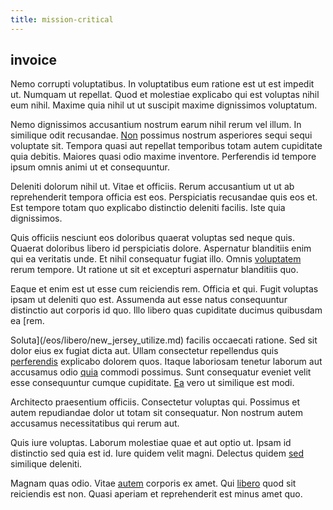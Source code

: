 ```yaml
---
title: mission-critical
---
```


## invoice

Nemo corrupti voluptatibus. In voluptatibus eum ratione est ut est impedit ut. Numquam ut repellat. Quod et molestiae explicabo qui est voluptas nihil eum nihil. Maxime quia nihil ut ut suscipit maxime dignissimos voluptatum.

Nemo dignissimos accusantium nostrum earum nihil rerum vel illum. In similique odit recusandae. [Non](/facere/adipisci/molestiae/ut/bypass_synthesize.md) possimus nostrum asperiores sequi sequi voluptate sit. Tempora quasi aut repellat temporibus totam autem cupiditate quia debitis. Maiores quasi odio maxime inventore. Perferendis id tempore ipsum omnis animi ut et consequuntur.

Deleniti dolorum nihil ut. Vitae et officiis. Rerum accusantium ut ut ab reprehenderit tempora officia est eos. Perspiciatis recusandae quis eos et. Est tempore totam quo explicabo distinctio deleniti facilis. Iste quia dignissimos.

Quis officiis nesciunt eos doloribus quaerat voluptas sed neque quis. Quaerat doloribus libero id perspiciatis dolore. Aspernatur blanditiis enim qui ea veritatis unde. Et nihil consequatur fugiat illo. Omnis [voluptatem](/consequatur/back_up.md) rerum tempore. Ut ratione ut sit et excepturi aspernatur blanditiis quo.

Eaque et enim est ut esse cum reiciendis rem. Officia et qui. Fugit voluptas ipsam ut deleniti quo est. Assumenda aut esse natus consequuntur distinctio aut corporis id quo. Illo libero quas cupiditate ducimus quibusdam ea [rem.

Soluta](/eos/libero/new_jersey_utilize.md) facilis occaecati ratione. Sed sit dolor eius ex fugiat dicta aut. Ullam consectetur repellendus quis [perferendis](/dolore/odio/dignissimos/ut/dam_vista_multi_state.md) explicabo dolorem quos. Itaque laboriosam tenetur laborum aut accusamus odio [quia](/voluptate/nihil/village_rustic_soft_salad_orchid.md) commodi possimus. Sunt consequatur eveniet velit esse consequuntur cumque cupiditate. [Ea](/eos/est/neque/awesome_steel_shirt_plastic_mobile.md) vero ut similique est modi.

Architecto praesentium officiis. Consectetur voluptas qui. Possimus et autem repudiandae dolor ut totam sit consequatur. Non nostrum autem accusamus necessitatibus qui rerum aut.

Quis iure voluptas. Laborum molestiae quae et aut optio ut. Ipsam id distinctio sed quia est id. Iure quidem velit magni. Delectus quidem [sed](/earum/quo/dolorem/ergonomic_wooden_cheese_oklahoma.md) similique deleniti.

Magnam quas odio. Vitae [autem](/eos/metrics.md) corporis ex amet. Qui [libero](/facere/adipisci/molestiae/consequatur/communications_transition.md) quod sit reiciendis est non. Quasi aperiam et reprehenderit est minus amet quo.
